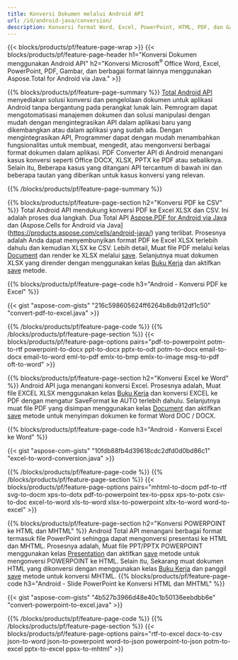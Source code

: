 ```yaml
---
title: Konversi Dokumen melalui Android API 
url: /id/android-java/conversion/
description: Konversi format Word, Excel, PowerPoint, HTML, PDF, dan Gambar menggunakan API konversi Android. Android mengonversi Office docx, xlsx, pptx ke PDF. 
---
```


{{< blocks/products/pf/feature-page-wrap >}}
{{< blocks/products/pf/feature-page-header h1="Konversi Dokumen menggunakan Android API" h2="Konversi Microsoft<sup>&reg;</sup> Office Word, Excel, PowerPoint, PDF, Gambar, dan berbagai format lainnya menggunakan Aspose.Total for Android via Java." >}}

{{% blocks/products/pf/feature-page-summary %}}
[Total Android API](https://products.aspose.com/total/android-java/) menyediakan solusi konversi dan pengelolaan dokumen untuk aplikasi Android tanpa bergantung pada perangkat lunak lain. Pemrogram dapat mengotomatisasi manajemen dokumen dan solusi manipulasi dengan mudah dengan mengintegrasikan API dalam aplikasi baru yang dikembangkan atau dalam aplikasi yang sudah ada. Dengan mengintegrasikan API, Programmer dapat dengan mudah menambahkan fungsionalitas untuk membuat, mengedit, atau mengonversi berbagai format dokumen dalam aplikasi. PDF Converter API di Android menangani kasus konversi seperti Office DOCX, XLSX, PPTX ke PDF atau sebaliknya. Selain itu, Beberapa kasus yang ditangani API tercantum di bawah ini dan beberapa tautan yang diberikan untuk kasus konversi yang relevan. 

{{% /blocks/products/pf/feature-page-summary  %}}

{{% blocks/products/pf/feature-page-section  h2="Konversi PDF ke CSV" %}}
Total Android API mendukung konversi PDF ke Excel XLSX dan CSV. Ini adalah proses dua langkah. Dua Total API [Aspose.PDF for Android via Java](https://products.aspose.com/pdf/android-java/) dan (Aspose.Cells for Android via Java](https://products.aspose.com/cells/android-java/) yang terlibat. Prosesnya adalah Anda dapat menyembunyikan format PDF ke Excel XLSX terlebih dahulu dan kemudian XLSX ke CSV. Lebih detail, Muat file PDF melalui kelas [Document](https://reference.aspose.com/pdf/java/com.aspose.pdf/Document) dan render ke XLSX melalui [save](https://reference.aspose.com/pdf/java/com.aspose.pdf/Document#save-java.lang.String-com.aspose.pdf.SaveOptions-). Selanjutnya muat dokumen XLSX yang dirender dengan menggunakan kelas [Buku Kerja](https://reference.aspose.com/cells/java/com.aspose.cells/Workbook) dan aktifkan [save](https://reference.aspose.com/cells/java/com.aspose.cells/workbook#save(java.lang.String,%20com.aspose.cells.SaveOptions)) metode.

{{% blocks/products/pf/feature-page-code h3="Android - Konversi PDF ke Excel" %}}

{{< gist "aspose-com-gists" "216c598605624ff6264b8db912df1c50" "convert-pdf-to-excel.java" >}}

{{% /blocks/products/pf/feature-page-code  %}}
{{% /blocks/products/pf/feature-page-section %}}
{{< blocks/products/pf/feature-page-options pairs="pdf-to-powerpoint potm-to-rtf powerpoint-to-docx ppt-to-docx pptx-to-odt potm-to-docx email-to-docx email-to-word eml-to-pdf emlx-to-bmp emlx-to-image msg-to-pdf oft-to-word" >}}


{{% blocks/products/pf/feature-page-section  h2="Konversi Excel ke Word" %}}
Android API juga menangani konversi Excel. Prosesnya adalah, Muat file EXCEL XLSX menggunakan kelas [Buku Kerja](https://reference.aspose.com/cells/java/com.aspose.cells/Workbook) dan konversi EXCEL ke PDF dengan mengatur SaveFormat ke AUTO terlebih dahulu. Selanjutnya muat file PDF yang disimpan menggunakan kelas [Document](https://reference.aspose.com/pdf/java/com.aspose.pdf/Document) dan aktifkan [save](https://reference.aspose.com/pdf/java/com.aspose.pdf/Document#save-java.lang.String-com.aspose.pdf.SaveOptions-) metode untuk menyimpan dokumen ke format Word DOC / DOCX.

{{% blocks/products/pf/feature-page-code h3="Android - Konversi Excel ke Word" %}}

{{< gist "aspose-com-gists" "10fdb88fb4d39618cdc2dfd0d0bd86c1" "excel-to-word-conversion.java" >}}

{{% /blocks/products/pf/feature-page-code  %}}
{{% /blocks/products/pf/feature-page-section %}}
{{< blocks/products/pf/feature-page-options pairs="mhtml-to-docm pdf-to-rtf svg-to-docm xps-to-dotx pdf-to-powerpoint tex-to-ppsx xps-to-potx csv-to-doc excel-to-word xls-to-word xlsx-to-powerpoint xltx-to-word word-to-excel" >}}

{{% blocks/products/pf/feature-page-section  h2="Konversi POWERPOINT ke HTML dan MHTML" %}}
Android Total API menangani berbagai format termasuk file PowerPoint sehingga dapat mengonversi presentasi ke HTML dan MHTML. Prosesnya adalah, Muat file PPT/PPTX POWERPOINT menggunakan kelas [Presentation](https://reference.aspose.com/slides/java/com.aspose.slides/Presentation) dan aktifkan [save](https://reference.aspose.com/slides/java/com.aspose.slides/Presentation#save-java.lang.String-int-com.aspose.slides.ISaveOptions-) metode untuk mengonversi POWERPOINT ke HTML. Selain itu, Sekarang muat dokumen HTML yang dikonversi dengan menggunakan kelas [Buku Kerja](https://reference.aspose.com/cells/java/com.aspose.cells/Workbook) dan panggil [save](https://reference.aspose.com/cells/java/com.aspose.cells/) metode untuk konversi MHTML. 
{{% blocks/products/pf/feature-page-code h3="Android - Slide PowerPoint ke Konversi HTML dan MHTML" %}}

{{< gist "aspose-com-gists" "4b527b3966d48e40c1b50136eebdbb6e" "convert-powerpoint-to-excel.java" >}}


{{% /blocks/products/pf/feature-page-code  %}}
{{% /blocks/products/pf/feature-page-section %}}
{{< blocks/products/pf/feature-page-options pairs="rtf-to-excel docx-to-csv json-to-word json-to-powerpoint word-to-json powerpoint-to-json potm-to-excel pptx-to-excel ppsx-to-mhtml" >}}